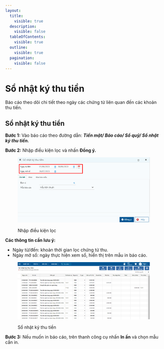 ```yaml
---
layout:
  title:
    visible: true
  description:
    visible: false
  tableOfContents:
    visible: true
  outline:
    visible: true
  pagination:
    visible: false
---
```


# Sổ nhật ký thu tiền

Báo cáo theo dõi chi tiết theo ngày các chứng từ liên quan đến các khoản thu tiền.

## Sổ nhật ký thu tiền

**Bước 1:** Vào báo cáo theo đường dẫn: _**Tiền mặt/ Báo cáo/ Sổ quỹ/ Sổ nhật ký thu tiền.**_

**Bước 2:** Nhập điều kiện lọc và nhấn **Đồng ý.**

<figure><img src="../../.gitbook/assets/nhật ký thu tiền 01.png" alt=""><figcaption><p>Nhập điều kiện lọc</p></figcaption></figure>

**Các thông tin cần lưu ý:**

* Ngày từ/đến: khoản thời gian lọc chứng từ thu.
* Ngày mở sổ: ngày thực hiện xem sổ, hiển thị trên mẫu in báo cáo.

<figure><img src="../../.gitbook/assets/nhật ký thu tiền 02.png" alt=""><figcaption><p>Sổ nhật ký thu tiền</p></figcaption></figure>

**Bước 3:** Nếu muốn in báo cáo, trên thanh công cụ nhấn **In ấn** và chọn mẫu cần in.
